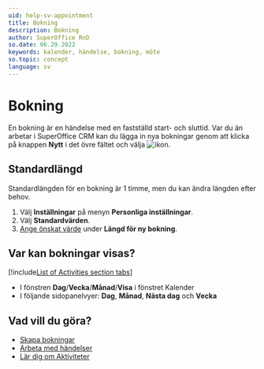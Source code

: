 ```yaml
---
uid: help-sv-appointment
title: Bokning
description: Bokning
author: SuperOffice RnD
so.date: 06.29.2022
keywords: kalender, händelse, bokning, möte
so.topic: concept
language: sv
---
```


# Bokning

En bokning är en händelse med en fastställd start- och sluttid. Var du än arbetar i SuperOffice CRM kan du lägga in nya bokningar genom att klicka på knappen **Nytt** i det övre fältet och välja ![ikon][img1].

## Standardlängd

Standardlängden för en bokning är 1 timme, men du kan ändra längden efter behov.

1. Välj **Inställningar** på menyn **Personliga inställningar**.
1. Välj **Standardvärden**.
1. [Ange önskat värde][1] under **Längd för ny bokning**.

## Var kan bokningar visas?

<!-- markdownlint-disable MD032 -->
[!include[List of Activities section tabs](../../learn/includes/list-activities-section-tabs.md)]
* I fönstren **Dag**/**Vecka**/**Månad**/**Visa** i fönstret Kalender
* I följande sidopanelvyer: **Dag**, **Månad**, **Nästa dag** och **Vecka**
<!-- markdownlint-restore -->

## Vad vill du göra?

* [Skapa bokningar][2]
* [Arbeta med händelser][3]
* [Lär dig om Aktiviteter][4]

<!-- Referenced links -->
[1]: ../../learn/getting-started/preferences.md
[2]: create-appointment.md
[3]: index.md
[4]: ../../learn/basics/activity.md

<!-- Referenced images -->
[img1]: ../../../../common/icons/appointment.png
